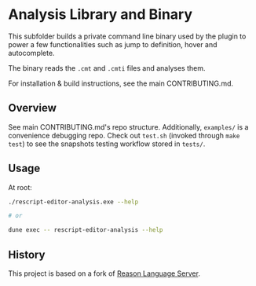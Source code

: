 # Analysis Library and Binary

This subfolder builds a private command line binary used by the plugin to power a few functionalities such as jump to definition, hover and autocomplete.

The binary reads the `.cmt` and `.cmti` files and analyses them.

For installation & build instructions, see the main CONTRIBUTING.md.

## Overview

See main CONTRIBUTING.md's repo structure. Additionally, `examples/` is a convenience debugging repo. Check out `test.sh` (invoked through `make test`) to see the snapshots testing workflow stored in `tests/`.

## Usage

At root:
```sh
./rescript-editor-analysis.exe --help

# or

dune exec -- rescript-editor-analysis --help
```

## History

This project is based on a fork of [Reason Language Server](https://github.com/jaredly/reason-language-server).
